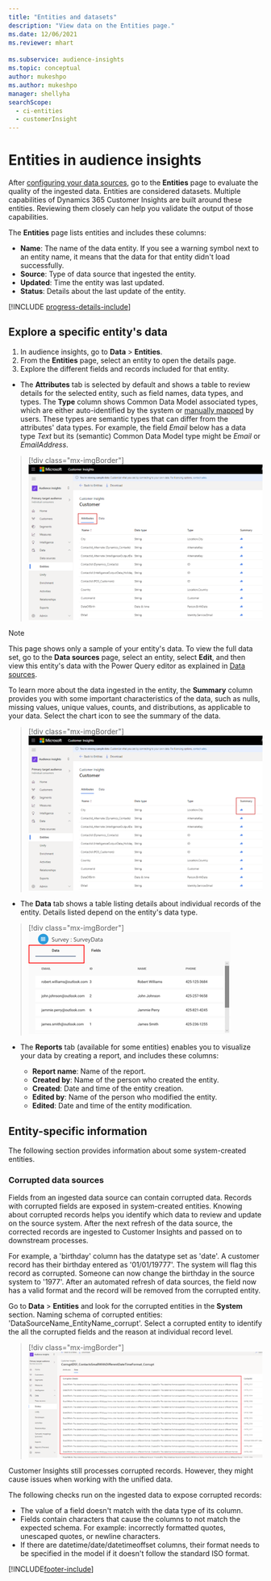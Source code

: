 ```yaml
---
title: "Entities and datasets"
description: "View data on the Entities page."
ms.date: 12/06/2021
ms.reviewer: mhart

ms.subservice: audience-insights
ms.topic: conceptual
author: mukeshpo
ms.author: mukeshpo
manager: shellyha
searchScope: 
  - ci-entities
  - customerInsight
---
```


# Entities in audience insights

After [configuring your data sources](data-sources.md), go to the **Entities** page to evaluate the quality of the ingested data. Entities are considered datasets. Multiple capabilities of Dynamics 365 Customer Insights are built around these entities. Reviewing them closely can help you validate the output of those capabilities.

The **Entities** page lists entities and includes these columns:

- **Name**: The name of the data entity. If you see a warning symbol next to an entity name, it means that the data for that entity didn't load successfully.
- **Source**: Type of data source that ingested the entity.
- **Updated**: Time the entity was last updated.
- **Status**: Details about the last update of the entity.

[!INCLUDE [progress-details-include](../includes/progress-details-pane.md)]

## Explore a specific entity's data

1. In audience insights, go to **Data** > **Entities**.
1. From the **Entities** page, select an entity to open the details page.  
1. Explore the different fields and records included for that entity.

- The **Attributes** tab is selected by default and shows a table to review details for the selected entity, such as field names, data types, and types. The **Type** column shows Common Data Model associated types, which are either auto-identified by the system or [manually mapped](map-entities.md) by users. These types are semantic types that can differ from the attributes' data types. For example, the field *Email* below has a data type *Text* but its (semantic) Common Data Model type might be *Email* or *EmailAddress*.

> [!div class="mx-imgBorder"]
> ![Fields table.](media/data-manager-entities-fields.PNG "Fields table")

> [!NOTE]
> This page shows only a sample of your entity's data. To view the full data set, go to the **Data sources** page, select an entity, select **Edit**, and then view this entity's data with the Power Query editor as explained in [Data sources](data-sources.md).

To learn more about the data ingested in the entity, the **Summary** column provides you with some important characteristics of the data, such as nulls, missing values, unique values, counts, and distributions, as applicable to your data. Select the chart icon to see the summary of the data.

> [!div class="mx-imgBorder"]
> ![Summary symbol.](media/data-manager-entities-summary.png "Data summary table")

- The **Data** tab shows a table listing details about individual records of the entity. Details listed depend on the entity's data type.

> [!div class="mx-imgBorder"]
> ![Select an entity.](media/data-manager-entities-data.png "Select an entity")

- The **Reports** tab (available for some entities) enables you to visualize your data by creating a report, and includes these columns:

  - **Report name**: Name of the report.
  - **Created by**: Name of the person who created the entity.
  - **Created**: Date and time of the entity creation.
  - **Edited by**: Name of the person who modified the entity.
  - **Edited**: Date and time of the entity modification. 

## Entity-specific information

The following section provides information about some system-created entities.

### Corrupted data sources

Fields from an ingested data source can contain corrupted data. Records with corrupted fields are exposed in system-created entities. Knowing about corrupted records helps you identify which data to review and update on the source system. After the next refresh of the data source, the corrected records are ingested to Customer Insights and passed on to downstream processes. 

For example, a 'birthday' column has the datatype set as 'date'. A customer record has their birthday entered as '01/01/19777'. The system will flag this record as corrupted. Someone can now change the birthday in the source system to '1977'. After an automated refresh of data sources, the field now has a valid format and the record will be removed from the corrupted entity. 

Go to **Data** > **Entities** and look for the corrupted entities in the **System** section. Naming schema of corrupted entities: 'DataSourceName_EntityName_corrupt'. Select a corrupted entity to identify the all the corrupted fields and the reason at individual record level.
> [!div class="mx-imgBorder"]
> ![Corruption reason.](media/corruption-reason.png "Corruption Reason")

Customer Insights still processes corrupted records. However, they might cause issues when working with the unified data.

The following checks run on the ingested data to expose corrupted records: 

- The value of a field doesn't match with the data type of its column.
- Fields contain characters that cause the columns to not match the expected schema. For example: incorrectly formatted quotes, unescaped quotes, or newline characters.
- If there are datetime/date/datetimeoffset columns, their format needs to be specified in the model if it doesn't follow the standard ISO format.


[!INCLUDE[footer-include](../includes/footer-banner.md)]
